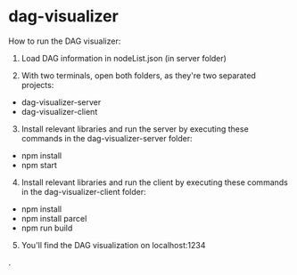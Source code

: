 # dag-visualizer

How to run the DAG visualizer: 
1. Load DAG information in nodeList.json (in server folder)

2. With two terminals, open both folders, as they're two separated projects:
-   dag-visualizer-server
-   dag-visualizer-client

3. Install relevant libraries and run the server by executing these commands in the dag-visualizer-server folder:
-   npm install
-   npm start

4. Install relevant libraries and run the client by executing these commands in the dag-visualizer-client folder:
-   npm install
-   npm install parcel
-   npm run build

5. You'll find the DAG  visualization on localhost:1234

.